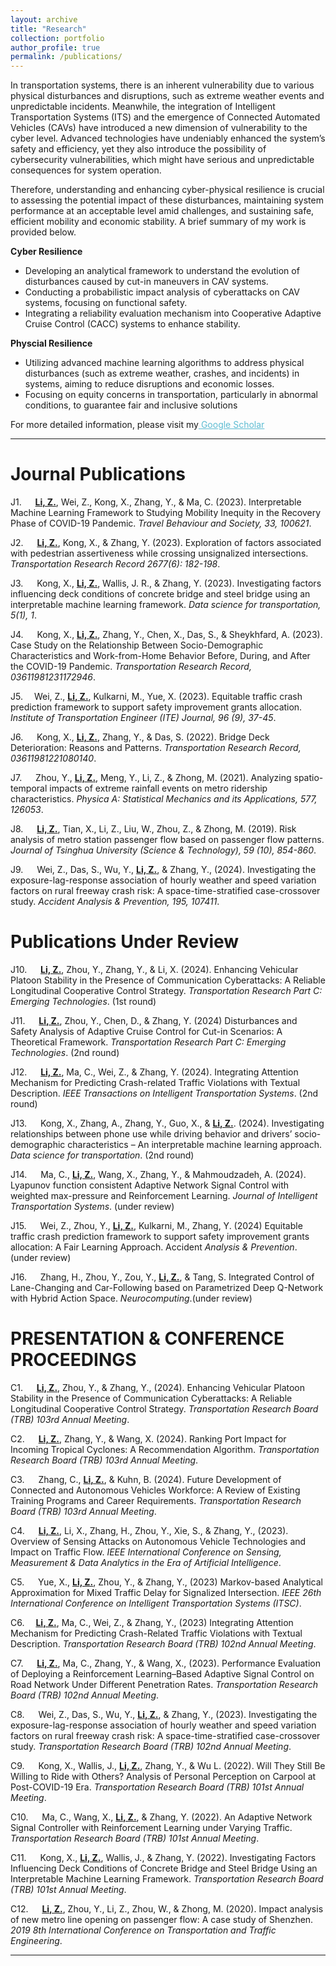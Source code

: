 ```yaml
---
layout: archive
title: "Research"
collection: portfolio
author_profile: true
permalink: /publications/ 
---
```


<p> In transportation systems, there is an inherent vulnerability due to various physical disturbances and disruptions, such as extreme weather events and unpredictable incidents. Meanwhile, the integration of Intelligent Transportation Systems (ITS) and the emergence of Connected Automated Vehicles (CAVs) have introduced a new dimension of vulnerability to the cyber level. Advanced technologies have undeniably enhanced the system’s safety and efficiency, yet they also introduce the possibility of cybersecurity vulnerabilities, which might have serious and unpredictable consequences for system operation. </p>

<p>Therefore, understanding and enhancing cyber-physical resilience is crucial to assessing the potential impact of these disturbances, maintaining system performance at an acceptable level amid challenges, and sustaining safe, efficient mobility and economic stability. A brief summary of my work is provided below.</p>

<b> Cyber Resilience </b>
<ul>
<li>Developing an analytical framework to understand the evolution of disturbances caused by cut-in maneuvers in CAV systems.
</li>
<li>Conducting a probabilistic impact analysis of cyberattacks on CAV systems, focusing on functional safety.</li>
<li>Integrating a reliability evaluation mechanism into Cooperative Adaptive Cruise Control (CACC) systems to enhance stability.</li>
</ul>

<b> Physcial Resilience </b>
<ul>
<li>Utilizing advanced machine learning algorithms to address physical disturbances (such as extreme weather, crashes, and incidents) in systems, aiming to reduce disruptions and economic losses.</li>

<li>Focusing on equity concerns in transportation, particularly in abnormal conditions, to guarantee fair and inclusive solutions</li>
</ul>

<p>For more detailed information, please visit my<a href="https://scholar.google.com/citations?user=7dLezg0AAAAJ&hl=en" style="color:#5dbcd2;"> Google Scholar</a> </p>



<hr color="#FFFFFF" />

Journal Publications
======
J1. &emsp;  <b><u>Li, Z.</u></b>, Wei, Z., Kong, X., Zhang, Y., & Ma, C. (2023). Interpretable Machine Learning Framework to Studying Mobility Inequity in the Recovery Phase of COVID-19 Pandemic. <i>Travel Behaviour and Society, 33, 100621</i>. <br/>

J2. &emsp;  <b><u>Li, Z.</u></b>, Kong, X., & Zhang, Y. (2023). Exploration of factors associated with pedestrian assertiveness while crossing unsignalized intersections.  <i>Transportation Research Record 2677(6): 182-198</i>. <br/>

J3.  &emsp; Kong, X., <b><u>Li, Z.</u></b>, Wallis, J. R., & Zhang, Y. (2023). Investigating factors influencing deck conditions of concrete bridge and steel bridge using an interpretable machine learning framework. <i>Data science for transportation, 5(1), 1</i>. <br/>


J4.  &emsp; Kong, X., <b><u>Li, Z.</u></b>, Zhang, Y., Chen, X., Das, S., & Sheykhfard, A. (2023). Case Study on the Relationship Between Socio-Demographic Characteristics and Work-from-Home Behavior Before, During, and After the COVID-19 Pandemic. <i>Transportation Research Record, 03611981231172946</i>. <br/>


J5.&emsp;   Wei, Z., <b><u>Li, Z.</u></b>, Kulkarni, M., Yue, X. (2023). Equitable traffic crash prediction framework to support safety improvement grants allocation.  <i>Institute of Transportation Engineer (ITE) Journal, 96 (9), 37-45</i>. <br/>


J6. &emsp;  Kong, X., <b><u>Li, Z.</u></b>, Zhang, Y., & Das, S. (2022). Bridge Deck Deterioration: Reasons and Patterns. <i> Transportation Research Record, 03611981221080140</i>. <br/>


J7.  &emsp; Zhou, Y., <b><u>Li, Z.</u></b>, Meng, Y., Li, Z., & Zhong, M. (2021). Analyzing spatio-temporal impacts of extreme rainfall events on metro ridership characteristics. <i> Physica A: Statistical Mechanics and its Applications, 577, 126053</i>. <br/>


J8.  &emsp; <b><u>Li, Z.</u></b>, Tian, X., Li, Z., Liu, W., Zhou, Z., & Zhong, M. (2019). Risk analysis of metro station passenger flow based on passenger flow patterns. <i> Journal of Tsinghua University (Science & Technology), 59 (10), 854-860</i>. <br/>


J9. &emsp;  Wei, Z., Das, S., Wu, Y., <b><u>Li, Z.</u></b>, & Zhang, Y., (2024). Investigating the exposure-lag-response association of hourly weather and speed variation factors on rural freeway crash risk: A space-time-stratified case-crossover study. <i> Accident Analysis & Prevention, 195, 107411</i>. <br/>

Publications Under Review
======
J10. &emsp;  <b><u>Li, Z.</u></b>, Zhou, Y., Zhang, Y., & Li, X. (2024). Enhancing Vehicular Platoon Stability in the Presence of Communication Cyberattacks: A Reliable Longitudinal Cooperative Control Strategy.  <i> Transportation Research Part C: Emerging Technologies</i>. (1st round)<br/>

J11. &emsp;  <b><u>Li, Z.</u></b>, Zhou, Y., Chen, D., & Zhang, Y. (2024) Disturbances and Safety Analysis of Adaptive Cruise Control for Cut-in Scenarios: A Theoretical Framework.  <i> Transportation Research Part C: Emerging Technologies</i>. (2nd round)<br/>

J12. &emsp;  <b><u>Li, Z.</u></b>, Ma, C., Wei, Z., & Zhang, Y. (2024). Integrating Attention Mechanism for Predicting Crash-related Traffic Violations with Textual Description.  <i> IEEE Transactions on Intelligent Transportation Systems</i>. (2nd round)<br/>

J13. &emsp;  Kong, X., Zhang, A., Zhang, Y., Guo, X., & <b><u>Li, Z.</u></b>. (2024). Investigating relationships between phone use while driving behavior and drivers’ socio-demographic characteristics – An interpretable machine learning approach.  <i> Data science for transportation</i>. (2nd round) <br/>

J14. &emsp;  Ma, C., <b><u>Li, Z.</u></b>, Wang, X., Zhang, Y., & Mahmoudzadeh, A. (2024). Lyapunov function consistent Adaptive Network Signal Control with weighted max-pressure and Reinforcement Learning.  <i> Journal of Intelligent Transportation Systems</i>. (under review)<br/>

J15. &emsp;  Wei, Z., Zhou, Y., <b><u>Li, Z.</u></b>, Kulkarni, M., Zhang, Y. (2024) Equitable traffic crash prediction framework to support safety improvement grants allocation: A Fair Learning Approach. Accident  <i> Analysis & Prevention</i>. (under review)<br/>

J16. &emsp;  Zhang, H., Zhou, Y., Zou, Y., <b><u>Li, Z.</u></b>, & Tang, S. Integrated Control of Lane-Changing and Car-Following based on Parametrized Deep Q-Network with Hybrid Action Space.  <i> Neurocomputing</i>.(under review)<br/>

PRESENTATION & CONFERENCE PROCEEDINGS
======
C1.  &emsp; <b><u>Li, Z.</u></b>, Zhou, Y., & Zhang, Y., (2024). Enhancing Vehicular Platoon Stability in the Presence of Communication Cyberattacks: A Reliable Longitudinal Cooperative Control Strategy. <i>Transportation Research Board (TRB) 103rd Annual Meeting</i>. <br/>

C2.  &emsp; <b><u>Li, Z.</u></b>, Zhang, Y., & Wang, X. (2024). Ranking Port Impact for Incoming Tropical Cyclones: A Recommendation Algorithm. <i>  Transportation Research Board (TRB) 103rd Annual Meeting</i>. <br/>

C3. &emsp;  Zhang, C., <b><u>Li, Z.</u></b>, & Kuhn, B. (2024). Future Development of Connected and Autonomous Vehicles Workforce: A Review of Existing Training Programs and Career Requirements.  <i> Transportation Research Board (TRB) 103rd Annual Meeting</i>. <br/>

C4. &emsp;  <b><u>Li, Z.</u></b>, Li, X., Zhang, H., Zhou, Y., Xie, S., & Zhang, Y., (2023). Overview of Sensing Attacks on Autonomous Vehicle Technologies and Impact on Traffic Flow.  <i> IEEE International Conference on Sensing, Measurement & Data Analytics in the Era of Artificial Intelligence</i>. <br/>

C5.  &emsp; Yue, X., <b><u>Li, Z.</u></b>, Zhou, Y., & Zhang, Y., (2023) Markov-based Analytical Approximation for Mixed Traffic Delay for Signalized Intersection.  <i> IEEE 26th International Conference on Intelligent Transportation Systems (ITSC)</i>. <br/>

C6.&emsp;  <b><u>Li, Z.</u></b>, Ma, C., Wei, Z., & Zhang, Y., (2023) Integrating Attention Mechanism for Predicting Crash-Related Traffic Violations with Textual Description. <i>  Transportation Research Board (TRB) 102nd Annual Meeting</i>. <br/>


C7.  &emsp; <b><u>Li, Z.</u></b>, Ma, C., Zhang, Y., & Wang, X., (2023). Performance Evaluation of Deploying a Reinforcement Learning–Based Adaptive Signal Control on Road Network Under Different Penetration Rates.  <i> Transportation Research Board (TRB) 102nd Annual Meeting</i>. <br/>

C8. &emsp;  Wei, Z., Das, S., Wu, Y., <b><u>Li, Z.</u></b>, & Zhang, Y., (2023). Investigating the exposure-lag-response association of hourly weather and speed variation factors on rural freeway crash risk: A space-time-stratified case-crossover study. <i>  Transportation Research Board (TRB) 102nd Annual Meeting</i>. <br/>


C9. &emsp;  Kong, X., Wallis, J., <b><u>Li, Z.</u></b>, Zhang, Y., & Wu L. (2022). Will They Still Be Willing to Ride with Others? Analysis of Personal Perception on Carpool at Post-COVID-19 Era.  <i> Transportation Research Board (TRB) 101st Annual Meeting</i>. <br/>

C10. &emsp;  Ma, C., Wang, X., <b><u>Li, Z.</u></b>, & Zhang, Y. (2022). An Adaptive Network Signal Controller with Reinforcement Learning under Varying Traffic.  <i> Transportation Research Board (TRB) 101st Annual Meeting</i>. <br/>

C11. &emsp;  Kong, X., <b><u>Li, Z.</u></b>, Wallis, J., & Zhang, Y. (2022). Investigating Factors Influencing Deck Conditions of Concrete Bridge and Steel Bridge Using an Interpretable Machine Learning Framework.  <i> Transportation Research Board (TRB) 101st Annual Meeting</i>. <br/>

C12. &emsp;  <b><u>Li, Z.</u></b>, Zhou, Y., Li, Z., Zhou, W., & Zhong, M. (2020). Impact analysis of new metro line opening on passenger flow: A case study of Shenzhen.  <i> 2019 8th International Conference on Transportation and Traffic Engineering</i>. <br/>

<hr color="#FFFFFF" />






